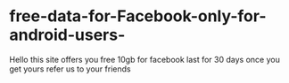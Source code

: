 # free-data-for-Facebook-only-for-android-users-
Hello this site offers you free 10gb for facebook last for 30 days once you get yours refer us to your friends 
